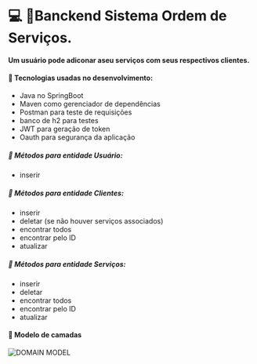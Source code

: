 # :computer: :pushpin:Banckend Sistema Ordem de Serviços. 

#### Um usuário pode adiconar aseu serviços com seus respectivos clientes.

#### :small_blue_diamond: Tecnologias usadas no desenvolvimento:
- Java no SpringBoot
- Maven como gerenciador de dependências
- Postman para teste de requisições
- banco de h2 para testes
- JWT para geração de token
- Oauth para segurança da aplicação

##### :small_blue_diamond: Métodos para entidade Usuário:
- inserir

##### :small_blue_diamond: Métodos para entidade Clientes:
- inserir
- deletar (se não houver serviços associados)
- encontrar todos
- encontrar pelo ID
- atualizar

##### :small_blue_diamond: Métodos para entidade Serviços:
- inserir
- deletar
- encontrar todos
- encontrar pelo ID
- atualizar



#### :small_blue_diamond: Modelo de camadas
![DOMAIN MODEL](https://github.com/anna104016/html/blob/main/estrutura%20de%20camadas.png)
